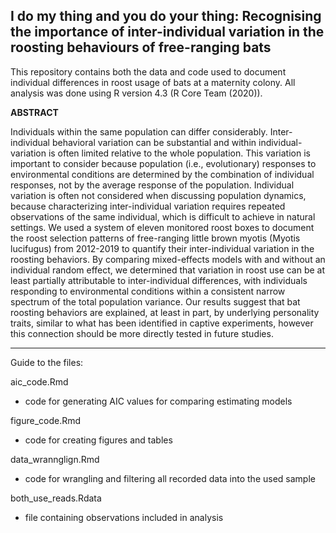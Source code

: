 ## I do my thing and you do your thing: Recognising the importance of inter-individual variation in the roosting behaviours of free-ranging bats

This repository contains both the data and code used to document individual differences in roost usage of bats at a maternity colony. All analysis was done using R version 4.3 (R Core Team (2020)).

**ABSTRACT**

Individuals within the same population can differ considerably. Inter-individual behavioral variation can be substantial and within individual-variation is often limited relative to the whole population. This variation is important to consider because population (i.e., evolutionary) responses to environmental conditions are determined by the combination of individual responses, not by the average response of the population. Individual variation is often not considered when discussing population dynamics, because characterizing inter-individual variation requires repeated observations of the same individual, which is difficult to achieve in natural settings. We used a system of eleven monitored roost boxes to document the roost selection patterns of free-ranging little brown myotis (Myotis lucifugus) from 2012-2019 to quantify their inter-individual variation in the roosting behaviors. By comparing mixed-effects models with and without an individual random effect, we determined that variation in roost use can be at least partially attributable to inter-individual differences, with individuals responding to environmental conditions within a consistent narrow spectrum of the total population variance. Our results suggest that bat roosting behaviors are explained, at least in part, by underlying personality traits, similar to what has been identified in captive experiments, however this connection should be more directly tested in future studies.

---

Guide to the files:

aic_code.Rmd
- code for generating AIC values for comparing estimating models
  
figure_code.Rmd
- code for creating figures and tables

data_wrannglign.Rmd
- code for wrangling and filtering all recorded data into the used sample

both_use_reads.Rdata
- file containing observations included in analysis 
